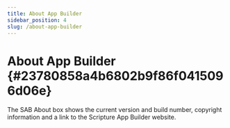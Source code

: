 ```yaml
---
title: About App Builder
sidebar_position: 4
slug: /about-app-builder
---
```




# About App Builder {#23780858a4b6802b9f86f0415096d06e}


The SAB About box shows the current version and build number, copyright information and a link to the Scripture App Builder website.

